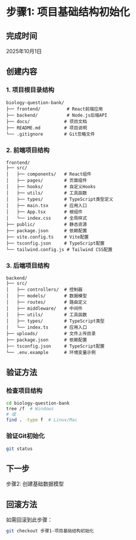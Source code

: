 # 步骤1: 项目基础结构初始化

## 完成时间
2025年10月1日

## 创建内容

### 1. 项目根目录结构
```
biology-question-bank/
├── frontend/          # React前端应用
├── backend/           # Node.js后端API  
├── docs/             # 项目文档
├── README.md         # 项目说明
└── .gitignore        # Git忽略文件
```

### 2. 前端项目结构
```
frontend/
├── src/
│   ├── components/   # React组件
│   ├── pages/        # 页面组件
│   ├── hooks/        # 自定义Hooks
│   ├── utils/        # 工具函数
│   ├── types/        # TypeScript类型定义
│   ├── main.tsx      # 应用入口
│   ├── App.tsx       # 根组件
│   └── index.css     # 全局样式
├── public/           # 静态资源
├── package.json      # 依赖配置
├── vite.config.ts    # Vite配置
├── tsconfig.json     # TypeScript配置
└── tailwind.config.js # Tailwind CSS配置
```

### 3. 后端项目结构
```
backend/
├── src/
│   ├── controllers/  # 控制器
│   ├── models/       # 数据模型
│   ├── routes/       # 路由定义
│   ├── middleware/   # 中间件
│   ├── utils/        # 工具函数
│   ├── types/        # TypeScript类型
│   └── index.ts      # 应用入口
├── uploads/          # 文件上传目录
├── package.json      # 依赖配置
├── tsconfig.json     # TypeScript配置
└── .env.example      # 环境变量示例
```

## 验证方法

### 检查项目结构
```bash
cd biology-question-bank
tree /f  # Windows
# 或
find . -type f  # Linux/Mac
```

### 验证Git初始化
```bash
git status
```

## 下一步
步骤2: 创建基础数据模型

## 回滚方法
如需回滚到此步骤：
```bash
git checkout 步骤1-项目基础结构初始化